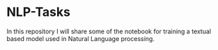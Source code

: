 # NLP-Tasks
In this repository I will share some of the notebook for training a textual based model used in Natural Language processing.
